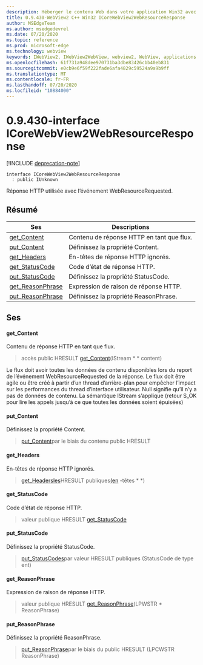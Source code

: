 ```yaml
---
description: Héberger le contenu Web dans votre application Win32 avec le contrôle Microsoft Edge WebView2
title: 0.9.430-WebView2 C++ Win32 ICoreWebView2WebResourceResponse
author: MSEdgeTeam
ms.author: msedgedevrel
ms.date: 07/20/2020
ms.topic: reference
ms.prod: microsoft-edge
ms.technology: webview
keywords: IWebView2, IWebView2WebView, webview2, WebView, applications Win32, Win32, Edge, ICoreWebView2, ICoreWebView2Host, contrôle de navigateur, html Edge
ms.openlocfilehash: 61f731a948dee970731ba3dbe83426cbb40eb831
ms.sourcegitcommit: e0cb9e6f59f222fade6afa4829c59524a9a9b9ff
ms.translationtype: MT
ms.contentlocale: fr-FR
ms.lasthandoff: 07/20/2020
ms.locfileid: "10884000"
---
```

# 0.9.430-interface ICoreWebView2WebResourceResponse 

[!INCLUDE [deprecation-note](../../includes/deprecation-note.md)]

```
interface ICoreWebView2WebResourceResponse
  : public IUnknown
```

Réponse HTTP utilisée avec l’événement WebResourceRequested.

## Résumé

 Ses                        | Descriptions
--------------------------------|---------------------------------------------
[get_Content](#get_content) | Contenu de réponse HTTP en tant que flux.
[put_Content](#put_content) | Définissez la propriété Content.
[get_Headers](#get_headers) | En-têtes de réponse HTTP ignorés.
[get_StatusCode](#get_statuscode) | Code d’état de réponse HTTP.
[put_StatusCode](#put_statuscode) | Définissez la propriété StatusCode.
[get_ReasonPhrase](#get_reasonphrase) | Expression de raison de réponse HTTP.
[put_ReasonPhrase](#put_reasonphrase) | Définissez la propriété ReasonPhrase.

## Ses

#### get_Content 

Contenu de réponse HTTP en tant que flux.

> accès public HRESULT [get_Content](#get_content)(IStream * * content)

Le flux doit avoir toutes les données de contenu disponibles lors du report de l’événement WebResourceRequested de la réponse. Le flux doit être agile ou être créé à partir d’un thread d’arrière-plan pour empêcher l’impact sur les performances du thread d’interface utilisateur. Null signifie qu’il n’y a pas de données de contenu. La sémantique IStream s’applique (retour S_OK pour lire les appels jusqu’à ce que toutes les données soient épuisées)

#### put_Content 

Définissez la propriété Content.

> [put_Content](#put_content)par le biais du contenu public HRESULT

#### get_Headers 

En-têtes de réponse HTTP ignorés.

> [get_Headersles](#get_headers)HRESULT publiques[(en](ICoreWebView2HttpResponseHeaders.md) -têtes * *)

#### get_StatusCode 

Code d’état de réponse HTTP.

> valeur publique HRESULT [get_StatusCode](#get_statuscode)

#### put_StatusCode 

Définissez la propriété StatusCode.

> [put_StatusCodes](#put_statuscode)par valeur HRESULT publiques (StatusCode de type ent)

#### get_ReasonPhrase 

Expression de raison de réponse HTTP.

> valeur publique HRESULT [get_ReasonPhrase](#get_reasonphrase)(LPWSTR * ReasonPhrase)

#### put_ReasonPhrase 

Définissez la propriété ReasonPhrase.

> [put_ReasonPhrase](#put_reasonphrase)par le biais du public HRESULT (LPCWSTR ReasonPhrase)

